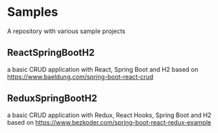 # Samples
A repository with various sample projects

## ReactSpringBootH2

a basic CRUD application with React, Spring Boot and H2
based on https://www.baeldung.com/spring-boot-react-crud


## ReduxSpringBootH2

a basic CRUD application with Redux, React Hooks, Spring Boot and H2
based on https://www.bezkoder.com/spring-boot-react-redux-example


